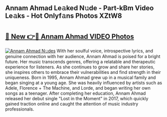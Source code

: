 ## Annam Ahmad Le𝚊ked N𝚞de - Part-kBm Video Le𝚊ks - Hot Onlyf𝚊ns Photos XZtW8

# <h2><a href="http://ac31681.deff.icu/?id=Annam+Ahmad">🔗 New 👉🔴 Annam Ahmad VIDEO Photos</a></h2>

[![Annam Ahmad N𝚞des](https://i.imgur.com/rIISA9y.gif)](http://ac31681.deff.icu/?id=Annam+Ahmad)
With her soulful voice, introspective lyrics, and genuine connection with her audience, Annam Ahmad is poised for a bright future. Her music transcends genres, offering a relatable and therapeutic experience for listeners. As she continues to grow and share her stories, she inspires others to embrace their vulnerabilities and find strength in their uniqueness. Born in 1995, Annam Ahmad grew up in a musical family and began singing at a young age. She was heavily influenced by artists such as Adele, Florence + The Machine, and Lorde, and began writing her own songs as a teenager. After completing her education, Annam Ahmad released her debut single "Lost in the Moment" in 2017, which quickly gained traction online and caught the attention of music industry professionals.
